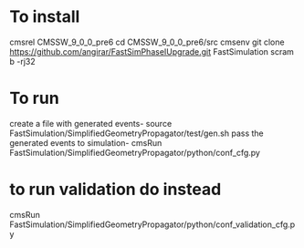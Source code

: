 # To install
cmsrel CMSSW_9_0_0_pre6
cd CMSSW_9_0_0_pre6/src
cmsenv
git clone https://github.com/angirar/FastSimPhaseIUpgrade.git FastSimulation
scram b -rj32

# To run
create a file with generated events-
source FastSimulation/SimplifiedGeometryPropagator/test/gen.sh
pass the generated events to simulation-
cmsRun FastSimulation/SimplifiedGeometryPropagator/python/conf_cfg.py
# to run validation do instead
cmsRun FastSimulation/SimplifiedGeometryPropagator/python/conf_validation_cfg.py